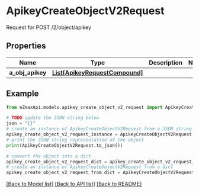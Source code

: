 # ApikeyCreateObjectV2Request

Request for POST /2/object/apikey

## Properties

Name | Type | Description | Notes
------------ | ------------- | ------------- | -------------
**a_obj_apikey** | [**List[ApikeyRequestCompound]**](ApikeyRequest.md) |  | 

## Example

```python
from eZmaxApi.models.apikey_create_object_v2_request import ApikeyCreateObjectV2Request

# TODO update the JSON string below
json = "{}"
# create an instance of ApikeyCreateObjectV2Request from a JSON string
apikey_create_object_v2_request_instance = ApikeyCreateObjectV2Request.from_json(json)
# print the JSON string representation of the object
print(ApikeyCreateObjectV2Request.to_json())

# convert the object into a dict
apikey_create_object_v2_request_dict = apikey_create_object_v2_request_instance.to_dict()
# create an instance of ApikeyCreateObjectV2Request from a dict
apikey_create_object_v2_request_from_dict = ApikeyCreateObjectV2Request.from_dict(apikey_create_object_v2_request_dict)
```
[[Back to Model list]](../README.md#documentation-for-models) [[Back to API list]](../README.md#documentation-for-api-endpoints) [[Back to README]](../README.md)


